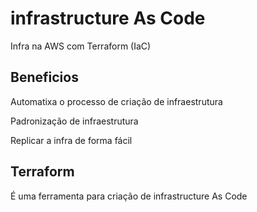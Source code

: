 # infrastructure As Code
Infra na AWS com Terraform (IaC)



## Beneficios
<p>Automatixa o processo de criação de infraestrutura</p>
<p>Padronização de infraestrutura</p>
<p>Replicar a infra de forma fácil</p>


## Terraform
<p>É uma ferramenta para criação de infrastructure As Code</p>
